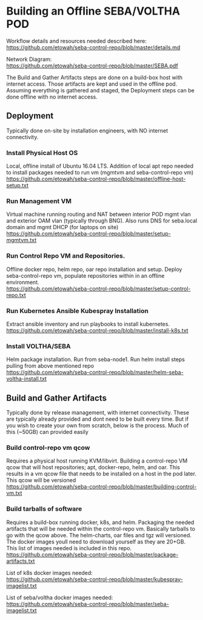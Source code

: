 # Building an Offline SEBA/VOLTHA POD

Workflow details and resources needed described here:  
https://github.com/etowah/seba-control-repo/blob/master/details.md

Network Diagram:  
https://github.com/etowah/seba-control-repo/blob/master/SEBA.pdf

The Build and Gather Artifacts steps are done on a build-box host with internet access.  Those artifacts are kept and used in the offline pod.   Assuming everything is gathered and staged, the Deployment steps can be done offline with no internet access.  





## Deployment
Typically done on-site by installation engineers, with NO internet connectivity.

### Install Physical Host OS
Local, offline install of Ubuntu 16.04 LTS.  Addition of local apt repo needed to install packages needed to run vm (mgmtvm and seba-control-repo vm)  
https://github.com/etowah/seba-control-repo/blob/master/offline-host-setup.txt

### Run Management VM
Virtual machine running routing and NAT between interior POD mgmt vlan and exterior OAM vlan (typically through BNG).  Also runs DNS for seba.local domain and mgmt DHCP (for laptops on site)  
https://github.com/etowah/seba-control-repo/blob/master/setup-mgmtvm.txt

### Run Control Repo VM and Repositories.
Offline docker repo, helm repo, oar repo installation and setup.  Deploy seba-control-repo vm, populate repositories within in an offline environment.  
https://github.com/etowah/seba-control-repo/blob/master/setup-control-repo.txt

### Run Kubernetes Ansible Kubespray Installation
Extract ansible inventory and run playbooks to install kubernetes.  
https://github.com/etowah/seba-control-repo/blob/master/install-k8s.txt

### Install VOLTHA/SEBA
Helm package installation.  Run from seba-node1.  Run helm install steps pulling from above mentioned repo  
https://github.com/etowah/seba-control-repo/blob/master/helm-seba-voltha-install.txt

 
 
 
## Build and Gather Artifacts
Typically done by release management, with internet connectivity.  These are typically already provided and dont need to be built every time.  But if you wish to create your own from scratch, below is the process.   Much of this (~50GB) can provided easily

### Build control-repo vm qcow
Requires a physical host running KVM/libvirt.  Building a control-repo VM qcow that will host repositories; apt, docker-repo, helm, and oar.   This results in a vm qcow file that needs to be installed on a host in the pod later.  
This qcow will be versioned  
https://github.com/etowah/seba-control-repo/blob/master/building-control-vm.txt

### Build tarballs of software
Requires a build-box running docker, k8s, and helm.  Packaging the needed artifacts that will be needed within the control-repo vm.   Basically tarballs to go with the qcow above. The helm-charts, oar files and tgz will versioned.  The docker images youll need to download yourself as they are 20+GB.  This list of images needed is included in this repo.  
https://github.com/etowah/seba-control-repo/blob/master/package-artifacts.txt

List of k8s docker images needed:  
https://github.com/etowah/seba-control-repo/blob/master/kubespray-imagelist.txt

List of seba/voltha docker images needed:  
https://github.com/etowah/seba-control-repo/blob/master/seba-imagelist.txt
